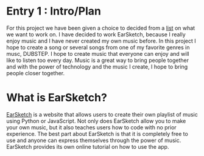 # Entry 1 : Intro/Plan

For this project we have been given a choice to decided from a [list](https://docs.google.com/document/d/1sYGyd4bthxhJ7Ap5X89Dc9YWKubw8T9lOAzvt0OIwuY/edit)
on what we want to work on. I have decided to work EarSketch, because I 
really enjoy music and I have never created my own music before. In this
project I hope to create a song or several songs from one of my favorite genres
in musc, DUBSTEP. I hope to create music that everyone can enjoy and will like
to listen too every day. Music is a great way to bring people together and 
with the power of technology and the music I create, I hope to bring people
closer together.

# What is EarSketch?

[EarSketch](http://earsketch.gatech.edu/landing/#/) is a website that allows
users to create their own playlist of music using Python or JavaScript. Not
only does EarSketch allow you to make your own music, but it also teaches users
how to code with no prior experience. The best part about EarSketch is that it
is completely free to use and anyone can express themselves through the power
of music. EarSketch provides its own online tutorial on how to use the app.